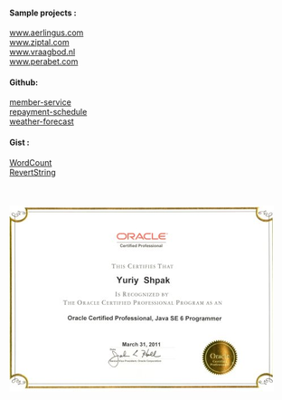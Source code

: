 
#### Sample projects :

www.aerlingus.com
<br/>
www.ziptal.com
<br/>
www.vraagbod.nl
<br/>
www.perabet.com

#### Github:
[member-service](https://github.com/ystarling/member-service)\
[repayment-schedule](https://github.com/ystarling/repayment-schedule)\
[weather-forecast](https://github.com/ystarling/weather-forecast)

#### Gist : 
[WordCount](https://gist.github.com/ystarling/97135f49eb9dd8692d3991f56a076cc5)\
[RevertString](https://gist.github.com/ystarling/ad4b35af155972f60d055b0ba61f0728)\
<br/>
<br/>
<br/>
![Image](https://github.com/ystarling/cv/blob/master/ocjp6.jpg)
